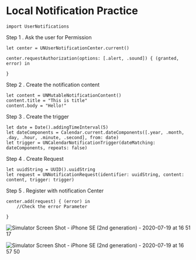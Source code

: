 #  Local Notification Practice


````
import UserNotifications
````

Step 1 . Ask the user for Permission

````
let center = UNUserNotificationCenter.current()

center.requestAuthorization(options: [.alert, .sound]) { (granted, error) in
    
}
````

Step 2 . Create the notification content

````
let content = UNMutableNotificationContent()
content.title = "This is title"
content.body = "Hello!"
````

Step 3 . Create the trigger 


````
let date = Date().addingTimeInterval(5)
let dateComponents = Calendar.current.dateComponents([.year, .month, .day, .hour, .minute, .second], from: date)
let trigger = UNCalendarNotificationTrigger(dateMatching: dateComponents, repeats: false)
````

Step 4 . Create Request

````
let uuidString = UUID().uuidString
let request = UNNotificationRequest(identifier: uuidString, content: content, trigger: trigger)
````

Step 5 . Register with notification Center


````
center.add(request) { (error) in
    //Check the error Parameter
    
}
````

![Simulator Screen Shot - iPhone SE (2nd generation) - 2020-07-19 at 16 51 17](https://user-images.githubusercontent.com/40102795/87870292-69ea2a80-c9e1-11ea-8a07-2dd3a0ef320b.png)

![Simulator Screen Shot - iPhone SE (2nd generation) - 2020-07-19 at 16 57 50](https://user-images.githubusercontent.com/40102795/87870295-6b1b5780-c9e1-11ea-967a-56b73dd6b230.png)

